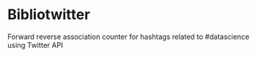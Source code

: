 # Bibliotwitter
Forward reverse association counter for hashtags related to #datascience using Twitter API
